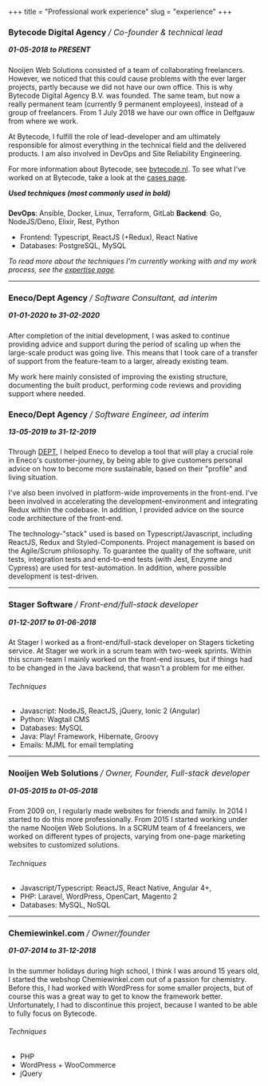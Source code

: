 +++
title = "Professional work experience"
slug = "experience"
+++

<style>
h3 em { font-weight: 400; }
h5 { margin-top: 0 !important; }
</style>

### Bytecode Digital Agency */ Co-founder & technical lead*

##### 01-05-2018 to PRESENT

Nooijen Web Solutions consisted of a team of collaborating freelancers. However, we noticed that this could cause problems with the ever larger projects, partly because we did not have our own office. This is why Bytecode Digital Agency B.V. was founded. The same team, but now a really permanent team (currently 9 permanent employees), instead of a group of freelancers. From 1 July 2018 we have our own office in Delfgauw from where we work.

At Bytecode, I fulfill the role of lead-developer and am ultimately responsible for almost everything in the technical field and the delivered products. I am also involved in DevOps and Site Reliability Engineering.

For more information about Bytecode, see [bytecode.nl](https://bytecode.nl). To see what I've worked on at Bytecode, take a look at the [cases page](https://bytecode.nl/cases).

##### Used techniques (most commonly used in bold)

**DevOps**: Ansible, Docker, Linux, Terraform, GitLab
**Backend**: Go, NodeJS/Deno, Elixir, Rest, Python
* Frontend: Typescript, ReactJS (+Redux), React Native
* Databases: PostgreSQL, MySQL

_To read more about the techniques I'm currently working with and my work process, see the [expertise page](/expertise)._

---

### Eneco/Dept Agency */ Software Consultant, ad interim*

##### 01-01-2020 to 31-02-2020

After completion of the initial development, I was asked to continue providing advice and support during the period of scaling up when the large-scale product was going live. This means that I took care of a transfer of support from the feature-team to a larger, already existing team.

My work here mainly consisted of improving the existing structure, documenting the built product, performing code reviews and providing support where needed.

### Eneco/Dept Agency */ Software Engineer, ad interim*

##### 13-05-2019 to 31-12-2019

Through [DEPT](https://deptagency.com), I helped Eneco to develop a tool that will play a crucial role in Eneco's customer-journey, by being able to give customers personal advice on how to become more sustainable, based on their "profile" and living situation.

I've also been involved in platform-wide improvements in the front-end. I've been involved in accelerating the development-environment and integrating Redux within the codebase. In addition, I provided advice on the source code architecture of the front-end.

The technology-"stack" used is based on Typescript/Javascript, including ReactJS, Redux and Styled-Components. Project management is based on the Agile/Scrum philosophy. To guarantee the quality of the software, unit tests, integration tests and end-to-end tests (with Jest, Enzyme and Cypress) are used for test-automation. In addition, where possible development is test-driven.

---

### Stager Software */ Front-end/full-stack developer*

##### 01-12-2017 to 01-06-2018

At Stager I worked as a front-end/full-stack developer on Stagers ticketing service. At Stager we work in a scrum team with two-week sprints. Within this scrum-team I mainly worked on the front-end issues, but if things had to be changed in the Java backend, that wasn't a problem for me either.

###### Techniques

* Javascript: NodeJS, ReactJS, jQuery, Ionic 2 (Angular)
* Python: Wagtail CMS
* Databases: MySQL
* Java: Play! Framework, Hibernate, Groovy
* Emails: MJML for email templating

---

### Nooijen Web Solutions */ Owner, Founder, Full-stack developer*

##### 01-05-2015 to 01-05-2018

From 2009 on, I regularly made websites for friends and family. In 2014 I started to do this more professionally. From 2015 I started working under the name Nooijen Web Solutions. In a SCRUM team of 4 freelancers, we worked on different types of projects, varying from one-page marketing websites to customized solutions.

###### Techniques

* Javascript/Typescript: ReactJS, React Native, Angular 4+,
* PHP: Laravel, WordPress, OpenCart, Magento 2
* Databases: MySQL, NoSQL

---

### Chemiewinkel.com */ Owner/founder*

##### 01-07-2014 to 31-12-2018

In the summer holidays during high school, I think I was around 15 years old, I started the webshop Chemiewinkel.com out of a passion for chemistry. Before this, I had worked with WordPress for some smaller projects, but of course this was a great way to get to know the framework better. Unfortunately, I had to discontinue this project, because I wanted to be able to fully focus on Bytecode.

###### Techniques

* PHP
* WordPress + WooCommerce
* jQuery